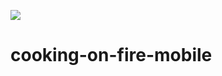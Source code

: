![](https://github.com/experimental-kitchen/cooking-on-fire-mobile/actions/workflows/build.yml/badge.svg)
# cooking-on-fire-mobile
